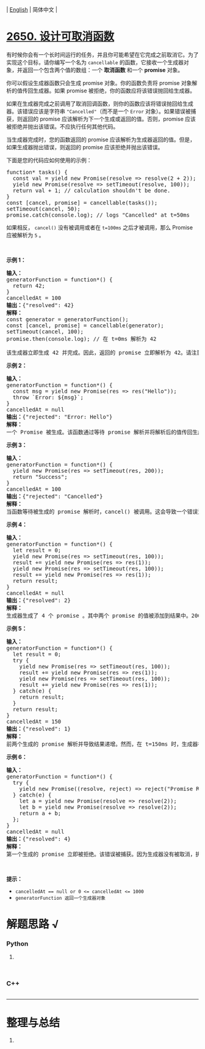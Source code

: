 | [English](README_EN.md) | 简体中文 |

# [2650. 设计可取消函数](https://leetcode.cn/problems/design-cancellable-function)
<p>有时候你会有一个长时间运行的任务，并且你可能希望在它完成之前取消它。为了实现这个目标，请你编写一个名为 <code>cancellable</code> 的函数，它接收一个生成器对象，并返回一个包含两个值的数组：一个 <strong>取消函数</strong> 和一个 <strong>promise</strong> 对象。</p>

<p>你可以假设生成器函数只会生成 promise 对象。你的函数负责将 promise 对象解析的值传回生成器。如果 promise 被拒绝，你的函数应将该错误抛回给生成器。</p>

<p>如果在生成器完成之前调用了取消回调函数，则你的函数应该将错误抛回给生成器。该错误应该是字符串 <code>"Cancelled"</code>（而不是一个 <code>Error</code> 对象）。如果错误被捕获，则返回的 promise 应该解析为下一个生成或返回的值。否则，promise 应该被拒绝并抛出该错误。不应执行任何其他代码。</p>

<p>当生成器完成时，您的函数返回的 promise 应该解析为生成器返回的值。但是，如果生成器抛出错误，则返回的 promise 应该拒绝并抛出该错误。</p>

<p>下面是您的代码应如何使用的示例：</p>

<pre>
function* tasks() {
  const val = yield new Promise(resolve =&gt; resolve(2 + 2));
  yield new Promise(resolve =&gt; setTimeout(resolve, 100));
  return val + 1; // calculation shouldn't be done.
}
const [cancel, promise] = cancellable(tasks());
setTimeout(cancel, 50);
promise.catch(console.log); // logs "Cancelled" at t=50ms
</pre>

<p>如果相反， <code>cancel()</code> 没有被调用或者在 <code>t=100ms</code> 之后才被调用，那么 Promise 应被解析为 <code>5</code> 。</p>

<p>&nbsp;</p>

<p><strong>示例 1：</strong></p>

<pre>
<b>输入：</b>
generatorFunction = function*() { 
&nbsp; return 42; 
}
cancelledAt = 100
<b>输出：</b>{"resolved": 42}
<strong>解释：</strong>
const generator = generatorFunction();
const [cancel, promise] = cancellable(generator);
setTimeout(cancel, 100);
promise.then(console.log); // 在 t=0ms 解析为 42

该生成器立即生成 42 并完成。因此，返回的 promise 立即解析为 42。请注意，取消已经完成的生成器没有任何作用。
</pre>

<p><strong>示例 2：</strong></p>

<pre>
<strong>输入：</strong>
generatorFunction = function*() { 
&nbsp; const msg = yield new Promise(res =&gt; res("Hello")); 
&nbsp; throw `Error: ${msg}`; 
}
cancelledAt = null
<b>输出：</b>{"rejected": "Error: Hello"}
<strong>解释：</strong>
一个 Promise 被生成。该函数通过等待 promise 解析并将解析后的值传回生成器来处理它。然后抛出一个错误，这会导致 promise 被同样抛出的错误拒绝。
</pre>

<p><strong>示例 3：</strong></p>

<pre>
<b>输入：</b>
generatorFunction = function*() { 
&nbsp; yield new Promise(res =&gt; setTimeout(res, 200)); 
&nbsp; return "Success"; 
}
cancelledAt = 100
<b>输出：</b>{"rejected": "Cancelled"}
<strong>解释：</strong>
当函数等待被生成的 promise 解析时，cancel() 被调用。这会导致一个错误消息被发送回生成器。由于这个错误没有被捕获，返回的 promise 会因为这个错误而被拒绝。
</pre>

<p><strong>示例 4：</strong></p>

<pre>
<strong>输入：</strong>
generatorFunction = function*() { 
&nbsp; let result = 0; 
&nbsp; yield new Promise(res =&gt; setTimeout(res, 100));
&nbsp; result += yield new Promise(res =&gt; res(1)); 
&nbsp; yield new Promise(res =&gt; setTimeout(res, 100)); 
&nbsp; result += yield new Promise(res =&gt; res(1)); 
&nbsp; return result;
}
cancelledAt = null
<b>输出：</b>{"resolved": 2}
<strong>解释：</strong>
生成器生成了 4 个 promise 。其中两个 promise 的值被添加到结果中。200ms 后，生成器以值 2 完成，该值被返回的 promise 解析。
</pre>

<p><strong>示例 5：</strong></p>

<pre>
<b>输入：</b>
generatorFunction = function*() { 
&nbsp; let result = 0; 
&nbsp; try { 
&nbsp;   yield new Promise(res =&gt; setTimeout(res, 100)); 
&nbsp;   result += yield new Promise(res =&gt; res(1)); 
&nbsp;   yield new Promise(res =&gt; setTimeout(res, 100)); 
&nbsp;   result += yield new Promise(res =&gt; res(1)); 
&nbsp; } catch(e) { 
&nbsp;   return result; 
&nbsp; } 
&nbsp; return result; 
}
cancelledAt = 150
<b>输出：</b>{"resolved": 1}
<strong>解释：</strong>
前两个生成的 promise 解析并导致结果递增。然而，在 t=150ms 时，生成器被取消了。发送给生成器的错误被捕获，结果被返回并最终由返回的 promise 解析。
</pre>

<p><strong>示例 6：</strong></p>

<pre>
<b>输入：</b>
generatorFunction = function*() { 
&nbsp; try { 
&nbsp;   yield new Promise((resolve, reject) =&gt; reject("Promise Rejected")); 
&nbsp; } catch(e) { 
&nbsp;   let a = yield new Promise(resolve =&gt; resolve(2));
    let b = yield new Promise(resolve =&gt; resolve(2)); 
&nbsp;   return a + b; 
&nbsp; }; 
}
cancelledAt = null
<b>输出：</b>{"resolved": 4}
<strong>解释：</strong>
第一个生成的 promise 立即被拒绝。该错误被捕获。因为生成器没有被取消，执行继续像往常一样。最终解析为 2 + 2 = 4。</pre>

<p>&nbsp;</p>

<p><strong>提示：</strong></p>

<ul>
	<li><code>cancelledAt == null or 0 &lt;= cancelledAt &lt;= 1000</code></li>
	<li><code>generatorFunction 返回一个生成器对象</code></li>
</ul>

# 解题思路 √

### Python

1. 

```python

```


```python

```

### C++

```cpp

```

---



# 整理与总结

1. 